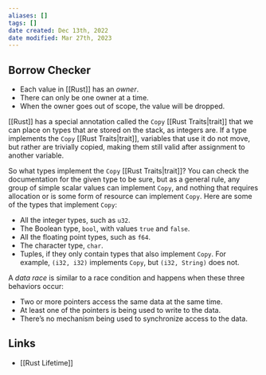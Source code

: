 ```yaml
---
aliases: []
tags: [] 
date created: Dec 13th, 2022
date modified: Mar 27th, 2023
---
```


## Borrow Checker
- Each value in [[Rust]] has an _owner_.
- There can only be one owner at a time.
- When the owner goes out of scope, the value will be dropped.  

[[Rust]] has a special annotation called the `Copy` [[Rust Traits|trait]] that we can place on types that are stored on the stack, as integers are. If a type implements the `Copy` [[Rust Traits|trait]], variables that use it do not move, but rather are trivially copied, making them still valid after assignment to another variable.

So what types implement the `Copy` [[Rust Traits|trait]]? You can check the documentation for the given type to be sure, but as a general rule, any group of simple scalar values can implement `Copy`, and nothing that requires allocation or is some form of resource can implement `Copy`. Here are some of the types that implement `Copy`:

- All the integer types, such as `u32`.
- The Boolean type, `bool`, with values `true` and `false`.
- All the floating point types, such as `f64`.
- The character type, `char`.
- Tuples, if they only contain types that also implement `Copy`. For example, `(i32, i32)` implements `Copy`, but `(i32, String)` does not.

A _data race_ is similar to a race condition and happens when these three behaviors occur:
- Two or more pointers access the same data at the same time.
- At least one of the pointers is being used to write to the data.
- There’s no mechanism being used to synchronize access to the data.

## Links
- [[Rust Lifetime]]
